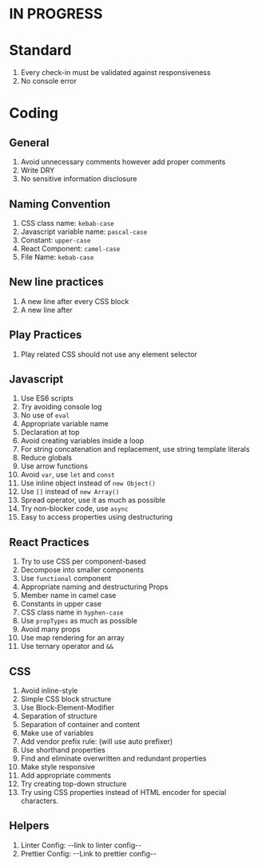 # IN PROGRESS

# Standard
1. Every check-in must be validated against responsiveness
1. No console error 

# Coding

## General
1. Avoid unnecessary comments however add proper comments
1. Write DRY
1. No sensitive information disclosure


## Naming Convention
1. CSS class name: `kebab-case`
1. Javascript variable name: `pascal-case`
1. Constant: `upper-case`
1. React Component: `camel-case`
1. File Name: `kebab-case`


## New line practices
1. A new line after every CSS block
1. A new line after

## Play Practices
1. Play related CSS should not use any element selector

## Javascript
1. Use ES6 scripts
1. Try avoiding console log
1. No use of `eval`
1. Appropriate variable name
1. Declaration at top
1. Avoid creating variables inside a loop
1. For string concatenation and replacement, use string template literals
1. Reduce globals
1. Use arrow functions
1. Avoid `var`, use `let` and `const`
1. Use inline object instead of `new Object()`
1. Use `[]` instead of `new Array()`
1. Spread operator, use it as much as possible
1. Try non-blocker code, use `async`
1. Easy to access properties using destructuring 


## React Practices
1. Try to use CSS per component-based
1. Decompose into smaller components
1. Use `functional` component
1. Appropriate naming and destructuring Props
  1. Member name in camel case
  1. Constants in upper case
  1. CSS class name in `hyphen-case`
1. Use `propTypes` as much as possible
1. Avoid many props
1. Use map rendering for an array
1. Use ternary operator and `&&`

## CSS
1. Avoid inline-style
1. Simple CSS block structure
1. Use Block-Element-Modifier
1. Separation of structure
1. Separation of container and content
1. Make use of variables
1. Add vendor prefix rule: (will use auto prefixer)
1. Use shorthand properties
1. Find and eliminate overwritten and redundant properties
1. Make style responsive
1. Add appropriate comments
1. Try creating top-down structure
1. Try using CSS properties instead of HTML encoder for special characters.


## Helpers
1. Linter Config: --link to linter config--
1. Prettier Config: --Link to prettier config--